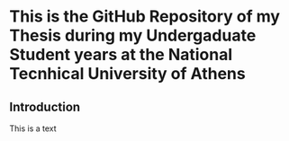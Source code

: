 # This is the GitHub Repository of my Thesis during my Undergaduate Student years at the National Tecnhical University of Athens
## Introduction
This is a text
